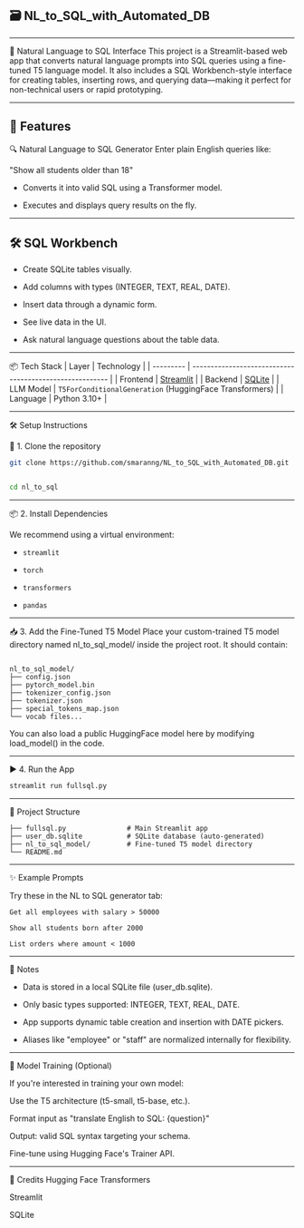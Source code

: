 ## 🗃️ NL_to_SQL_with_Automated_DB
---


🧠 Natural Language to SQL Interface
This project is a Streamlit-based web app that converts natural language prompts into SQL queries using a fine-tuned T5 language model. It also includes a SQL Workbench-style interface for creating tables, inserting rows, and querying data—making it perfect for non-technical users or rapid prototyping.

---

🚀 Features
---
🔍 Natural Language to SQL Generator
Enter plain English queries like:

"Show all students older than 18"

- Converts it into valid SQL using a Transformer model.

- Executes and displays query results on the fly.

---


🛠️ SQL Workbench
---

- Create SQLite tables visually.

- Add columns with types (INTEGER, TEXT, REAL, DATE).

- Insert data through a dynamic form.

- See live data in the UI.

- Ask natural language questions about the table data.

---


📦 Tech Stack
| Layer     | Technology                                              |
| --------- | ------------------------------------------------------- |
| Frontend  | [Streamlit](https://streamlit.io/)                      |
| Backend   | [SQLite](https://sqlite.org/index.html)                 |
| LLM Model | `T5ForConditionalGeneration` (HuggingFace Transformers) |
| Language  | Python 3.10+                                            |

---


🛠️ Setup Instructions


🔧 1. Clone the repository
```bash
git clone https://github.com/smaranng/NL_to_SQL_with_Automated_DB.git


cd nl_to_sql
```
---


📦 2. Install Dependencies


We recommend using a virtual environment:

- `streamlit`


- `torch`


- `transformers`


- `pandas`

---



📥 3. Add the Fine-Tuned T5 Model
Place your custom-trained T5 model directory named nl_to_sql_model/ inside the project root. It should contain:
```

nl_to_sql_model/
├── config.json
├── pytorch_model.bin
├── tokenizer_config.json
├── tokenizer.json
├── special_tokens_map.json
└── vocab files...

```
You can also load a public HuggingFace model here by modifying load_model() in the code.

---

▶️ 4. Run the App


```bash
streamlit run fullsql.py
```

---


📁 Project Structure

```
├── fullsql.py               # Main Streamlit app
├── user_db.sqlite           # SQLite database (auto-generated)
├── nl_to_sql_model/         # Fine-tuned T5 model directory
└── README.md
```

---


✨ Example Prompts


Try these in the NL to SQL generator tab:
```
Get all employees with salary > 50000

Show all students born after 2000

List orders where amount < 1000
```

---

🔐 Notes


- Data is stored in a local SQLite file (user_db.sqlite).

- Only basic types supported: INTEGER, TEXT, REAL, DATE.

- App supports dynamic table creation and insertion with DATE pickers.

- Aliases like "employee" or "staff" are normalized internally for flexibility.

---

🧠 Model Training (Optional)


If you're interested in training your own model:

Use the T5 architecture (t5-small, t5-base, etc.).

Format input as "translate English to SQL: {question}"

Output: valid SQL syntax targeting your schema.

Fine-tune using Hugging Face's Trainer API.

---


🙌 Credits
Hugging Face Transformers

Streamlit

SQLite



